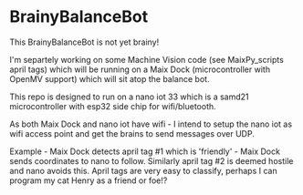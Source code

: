 # BrainyBalanceBot

This BrainyBalanceBot is not yet brainy!  

I'm separtely working on some Machine Vision code (see MaixPy_scripts april tags) which will be 
running on a Maix Dock (microcontroller with OpenMV support) which will sit atop the balance bot.

This repo is designed to run on a nano iot 33 which is a samd21 microcontroller with esp32 side chip
for wifi/bluetooth.

As both Maix Dock and nano iot have wifi - I intend to setup the nano iot as wifi access point and get
the brains to send messages over UDP.

Example - Maix Dock detects april tag #1 which is 'friendly' - Maix Dock sends coordinates to nano to follow.  Similarly 
april tag #2 is deemed hostile and nano avoids this.  April tags are very easy to classify, perhaps I can program my cat Henry
as a friend or foe!?
